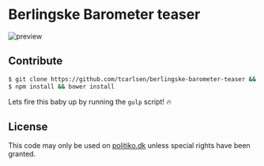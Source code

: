 # Berlingske Barometer teaser

![preview]()

## Contribute

```bash
$ git clone https://github.com/tcarlsen/berlingske-barometer-teaser && cd berlingske-barometer-teaser
$ npm install && bower install
```

Lets fire this baby up by running the `gulp` script! :fire:

## License

This code may only be used on [politiko.dk](http://www.politiko.dk) unless special rights have been granted.
